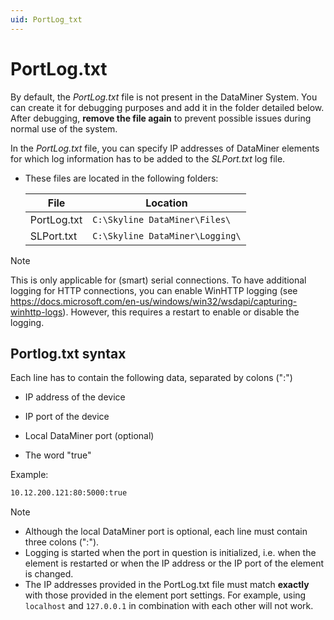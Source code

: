 ```yaml
---
uid: PortLog_txt
---
```


# PortLog.txt

By default, the *PortLog.txt* file is not present in the DataMiner System. You can create it for debugging purposes and add it in the folder detailed below. After debugging, **remove the file again** to prevent possible issues during normal use of the system.

In the *PortLog.txt* file, you can specify IP addresses of DataMiner elements for which log information has to be added to the *SLPort.txt* log file.

- These files are located in the following folders:

  | File        | Location                         |
  |-------------|----------------------------------|
  | PortLog.txt | `C:\Skyline DataMiner\Files\`    |
  | SLPort.txt  | `C:\Skyline DataMiner\Logging\`  |

> [!NOTE]
> This is only applicable for (smart) serial connections. To have additional logging for HTTP connections, you can enable WinHTTP logging (see <https://docs.microsoft.com/en-us/windows/win32/wsdapi/capturing-winhttp-logs>). However, this requires a restart to enable or disable the logging.

## Portlog.txt syntax

Each line has to contain the following data, separated by colons (":")

- IP address of the device

- IP port of the device

- Local DataMiner port (optional)

- The word "true"

Example:

```txt
10.12.200.121:80:5000:true
```

> [!NOTE]
>
> - Although the local DataMiner port is optional, each line must contain three colons (":").
> - Logging is started when the port in question is initialized, i.e. when the element is restarted or when the IP address or the IP port of the element is changed.
> - The IP addresses provided in the PortLog.txt file must match **exactly** with those provided in the element port settings. For example, using `localhost` and `127.0.0.1` in combination with each other will not work.
